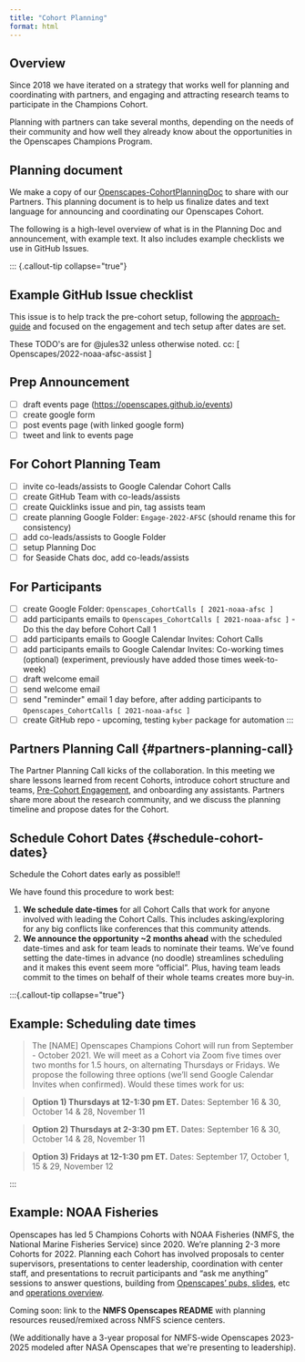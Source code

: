 ```yaml
---
title: "Cohort Planning"
format: html
---
```


## Overview

Since 2018 we have iterated on a strategy that works well for planning and coordinating with partners, and engaging and attracting research teams to participate in the Champions Cohort. 

Planning with partners can take several months, depending on the needs of their community and how well they already know about the opportunities in the Openscapes Champions Program. 

## Planning document

We make a copy of our [Openscapes-CohortPlanningDoc](https://docs.google.com/document/d/1uzQ-hic0Kn0pNyeb9VwVNDwMYRetZgiXkQ2mZIe_TXk/edit?usp=sharing) to share with our Partners. This planning document is to help us finalize dates and text language for announcing and coordinating our Openscapes Cohort.

The following is a high-level overview of what is in the Planning Doc and announcement, with example text. It also includes example checklists we use in GitHub Issues.

::: {.callout-tip collapse="true"}
## Example GitHub Issue checklist

This issue is to help track the pre-cohort setup, following the [approach-guide](https://openscapes.github.io/approach-guide/champions/pre-cohort-engage.html#planning-document) and focused on the engagement and tech setup after dates are set.

These TODO's are for @jules32 unless otherwise noted. cc: [ Openscapes/2022-noaa-afsc-assist ]


## Prep Announcement

- [ ] draft events page (https://openscapes.github.io/events)
- [ ] create google form
- [ ] post events page (with linked google form)
- [ ] tweet and link to events page

## For Cohort Planning Team 

- [ ] invite co-leads/assists to Google Calendar Cohort Calls
- [ ] create GitHub Team with co-leads/assists 
- [ ] create Quicklinks issue and pin, tag assists team
- [ ] create planning Google Folder: `Engage-2022-AFSC` (should rename this for consistency)
- [ ] add co-leads/assists to Google Folder
- [ ] setup Planning Doc
- [ ] for Seaside Chats doc, add co-leads/assists

## For Participants

- [ ] create Google Folder: `Openscapes_CohortCalls [ 2021-noaa-afsc ]` 
- [ ] add participants emails to `Openscapes_CohortCalls [ 2021-noaa-afsc ]` - Do this the day before Cohort Call 1
- [ ] add participants emails to Google Calendar Invites: Cohort Calls
- [ ] add participants emails to Google Calendar Invites: Co-working times (optional) (experiment, previously have added those times week-to-week)
- [ ] draft welcome email
- [ ] send welcome email
- [ ] send "reminder" email 1 day before, after adding participants to `Openscapes_CohortCalls [ 2021-noaa-afsc ]`
- [ ] create GitHub repo - upcoming, testing `kyber` package for automation
:::

## Partners Planning Call {#partners-planning-call}

The Partner Planning Call kicks of the collaboration. In this meeting we share lessons learned from recent Cohorts, introduce cohort structure and teams, [Pre-Cohort Engagement](/champions/pre-cohort-engage.qmd), and onboarding any assistants. Partners share more about the research community, and we discuss the planning timeline and propose dates for the Cohort. 

## Schedule Cohort Dates {#schedule-cohort-dates}

Schedule the Cohort dates early as possible!!

We have found this procedure to work best: 

1. **We schedule date-times** for all Cohort Calls that work for anyone involved with leading the Cohort Calls. This includes asking/exploring for any big conflicts like conferences that this community attends.
1. **We announce the opportunity ~2 months ahead** with the scheduled date-times and ask for team leads to nominate their teams. We’ve found setting the date-times in advance (no doodle) streamlines scheduling and it makes this event seem more “official”. Plus, having team leads commit to the times on behalf of their whole teams creates more buy-in. 

:::{.callout-tip collapse="true"}
## Example: Scheduling date times 

> The [NAME] Openscapes Champions Cohort will run from September - October 2021. We will meet as a Cohort via Zoom five times over two months for 1.5 hours, on alternating Thursdays or Fridays. We propose the following three options (we’ll send Google Calendar Invites when confirmed). Would these times work for us: 

> **Option 1) Thursdays at 12-1:30 pm ET.** 
Dates: September 16 & 30, October 14 & 28, November 11

> **Option 2) Thursdays at 2-3:30 pm ET.** 
Dates: September 16 & 30, October 14 & 28, November 11

> **Option 3) Fridays at 12-1:30 pm ET.** 
Dates: September 17, October 1, 15 & 29, November 12

:::

## Example: NOAA Fisheries

Openscapes has led 5 Champions Cohorts with NOAA Fisheries (NMFS, the National Marine Fisheries Service) since 2020. We’re planning 2-3 more Cohorts for 2022. Planning each Cohort has involved proposals to center supervisors, presentations to center leadership, coordination with center staff, and presentations to recruit participants and “ask me anything” sessions to answer questions, building from [Openscapes’ pubs, slides](https://openscapes.org/media), etc and [operations overview](https://openscapes.github.io/approach-guide/champions/). 

Coming soon: link to the **NMFS Openscapes README** with planning resources reused/remixed across NMFS science centers. 

(We additionally have a 3-year proposal for NMFS-wide Openscapes 2023-2025 modeled after NASA Openscapes that we're presenting to leadership). 